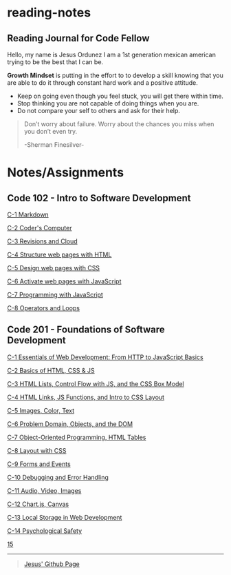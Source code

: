 # reading-notes
## Reading Journal for Code Fellow
Hello, my name is Jesus Ordunez I am a 1st generation mexican american trying to be the best that I can be.

**Growth Mindset** is putting in the effort to to develop a skill knowing that you are able to do it through constant hard work and a positive attitude.

- Keep on going even though you feel stuck, you will get there within time.
- Stop thinking you are not capable of doing things when you are.
- Do not compare your self to others and ask for their help. 

> Don’t worry about failure. Worry about the chances you miss when you don’t even try.
>
> -Sherman Finesilver-

# Notes/Assignments
## Code 102 - Intro to Software Development
[C-1 Markdown](https://jnez405.github.io/reading-notes/Course102/C-1_Markdown)

[C-2 Coder's Computer](https://jnez405.github.io/reading-notes/Course102/C-2_Coders_Computer)

[C-3 Revisions and Cloud](https://jnez405.github.io/reading-notes/Course102/C-3_Revisions_and_Cloud)

[C-4 Structure web pages with HTML](https://jnez405.github.io/reading-notes/Course102/C-4_Structure_web_pages_with_HTML)

[C-5 Design web pages with CSS](https://jnez405.github.io/reading-notes/Course102/C-5_Design_web_pages_with_CSS)

[C-6 Activate web pages with JavaScript](https://jnez405.github.io/reading-notes/Course102/C-6_Activate_web_pages_with_JavaScript)

[C-7 Programming with JavaScript](https://jnez405.github.io/reading-notes/Course102/C-7_Programming_with_JavaScript)

[C-8 Operators and Loops](https://jnez405.github.io/reading-notes/Course102/C-8_Operators_and_Loops)

## Code 201 - Foundations of Software Development
[C-1 Essentials of Web Development: From HTTP to JavaScript Basics](https://jnez405.github.io/reading-notes/Course201/class-01)

[C-2 Basics of HTML, CSS & JS](https://jnez405.github.io/reading-notes/Course201/class-02)

[C-3 HTML Lists, Control Flow with JS, and the CSS Box Model](https://jnez405.github.io/reading-notes/Course201/class-03)

[C-4 HTML Links, JS Functions, and Intro to CSS Layout](https://jnez405.github.io/reading-notes/Course201/class-04)

[C-5 Images, Color, Text](https://jnez405.github.io/reading-notes/Course201/class-05)

[C-6 Problem Domain, Objects, and the DOM](https://jnez405.github.io/reading-notes/Course201/class-06)

[C-7 Object-Oriented Programming, HTML Tables](https://jnez405.github.io/reading-notes/Course201/class-07)

[C-8 Layout with CSS](https://jnez405.github.io/reading-notes/Course201/class-08)

[C-9 Forms and Events](https://jnez405.github.io/reading-notes/Course201/class-09)

[C-10 Debugging and Error Handling](https://jnez405.github.io/reading-notes/Course201/class-10)

[C-11 Audio, Video, Images](https://jnez405.github.io/reading-notes/Course201/class-11)

[C-12 Chart.js, Canvas](https://jnez405.github.io/reading-notes/Course201/class-12)

[C-13 Local Storage in Web Development](https://jnez405.github.io/reading-notes/Course201/class-13)

[C-14 Psychological Safety](https://jnez405.github.io/reading-notes/Course201/class-14)

[15](https://jnez405.github.io/reading-notes/Course201/class-15)

***

> [Jesus' Github Page](https://github.com/Jnez405)
